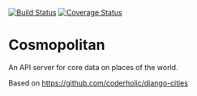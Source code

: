 [![Build Status](https://travis-ci.org/kiote/cosmopolitan.svg?branch=master)](https://travis-ci.org/kiote/cosmopolitan) [![Coverage Status](https://coveralls.io/repos/kiote/cosmopolitan/badge.svg?branch=master&service=github)](https://coveralls.io/github/kiote/cosmopolitan?branch=master)

# Cosmopolitan
An API server for core data on places of the world.

Based on https://github.com/coderholic/django-cities
